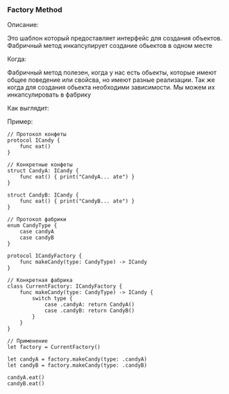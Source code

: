 ### Factory Method

Описание:

Это шаблон который предоставляет интерфейс для создания объектов. Фабричный метод инкапсулирует создание обьектов в одном месте

Когда:

Фабричный метод полезен, когда у нас есть обьекты, которые имеют общее поведение или свойсва, но имеют разные реализации.
Так же когда для создания обьекта необходими зависимости. Мы можем их инкапсулировать в фабрику

Как выглядит:


Пример:

```
// Протокол конфеты
protocol ICandy {
	func eat()
}

// Конкретные конфеты
struct CandyA: ICandy {
	func eat() { print("CandyA... ate") }
}

struct CandyB: ICandy {
	func eat() { print("CandyB... ate") }
}

// Протокол фабрики
enum CandyType {
	case candyA
	case candyB
}

protocol ICandyFactory {
	func makeCandy(type: CandyType) -> ICandy
}

// Конкретная фабрика
class CurrentFactory: ICandyFactory {
	func makeCandy(type: CandyType) -> ICandy {
		switch type {
			case .candyA: return CandyA()
			case .candyB: return CandyB()
		}
	}
}

// Применение
let factory = CurrentFactory()

let candyA = factory.makeCandy(type: .candyA)
let candyB = factory.makeCandy(type: .candyB)

candyA.eat()
candyB.eat()
```

